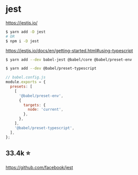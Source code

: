 # jest

https://jestjs.io/

```sh
$ yarn add -D jest
# OR
$ npm i -D jest

```

https://jestjs.io/docs/en/getting-started.html#using-typescript

```sh
$ yarn add --dev babel-jest @babel/core @babel/preset-env

$ yarn add --dev @babel/preset-typescript

```

```js
// babel.config.js
module.exports = {
  presets: [
    [
      '@babel/preset-env', 
      {
        targets: {
          node: 'current',
        },
      },
    ],
    '@babel/preset-typescript',
  ],
};

```


## 33.4k ⭐️

https://github.com/facebook/jest
